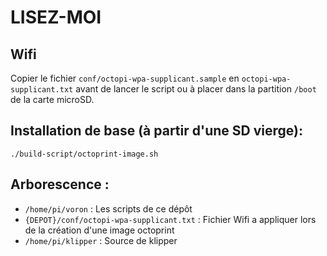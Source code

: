 LISEZ-MOI
=========


## Wifi

Copier le fichier `conf/octopi-wpa-supplicant.sample` en `octopi-wpa-supplicant.txt` avant de lancer le script  ou à placer dans la partition `/boot` de la carte microSD.


## Installation de base (à partir d'une SD vierge):

`./build-script/octoprint-image.sh`

## Arborescence :

* `/home/pi/voron` : Les scripts de ce dépôt
* `{DEPOT}/conf/octopi-wpa-supplicant.txt` : Fichier Wifi a appliquer lors de la création d'une image octoprint
* `/home/pi/klipper` : Source de klipper